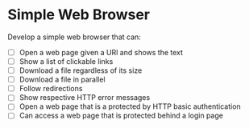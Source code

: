 # Simple Web Browser

Develop a simple web browser that can:
- &#x2610; Open a web page given a URl and shows the text 
- &#x2610; Show a list of clickable links 
- &#x2610; Download a file regardless of its size 
- &#x2610; Download a file in parallel 
- &#x2610; Follow redirections 
- &#x2610; Show respective HTTP error messages 
- &#x2610; Open a web page that is a protected by HTTP basic authentication 
- &#x2610; Can access a web page that is protected behind a login page 